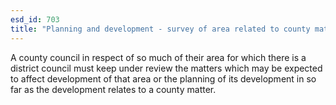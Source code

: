 ```yaml
---
esd_id: 703
title: "Planning and development - survey of area related to county matters"
---
```


A county council in respect of so much of their area for which there is a district council must keep under review the matters which may be expected to affect development of that area or the planning of its development in so far as the development relates to a county matter.

